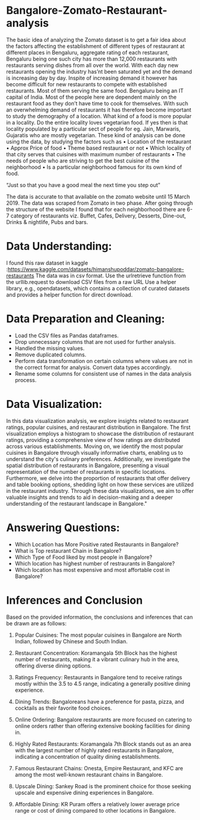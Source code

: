 # Bangalore-Zomato-Restaurant-analysis

The basic idea of analyzing the Zomato dataset is to get a fair idea about the factors affecting the establishment
of different types of restaurant at different places in Bengaluru, aggregate rating of each restaurant, Bengaluru
being one such city has more than 12,000 restaurants with restaurants serving dishes from all over the world.
With each day new restaurants opening the industry has’nt been saturated yet and the demand is increasing
day by day. Inspite of increasing demand it however has become difficult for new restaurants to compete with
established restaurants. Most of them serving the same food. Bengaluru being an IT capital of India. Most of
the people here are dependent mainly on the restaurant food as they don’t have time to cook for themselves.
With such an overwhelming demand of restaurants it has therefore become important to study the demography
of a location. What kind of a food is more popular in a locality. Do the entire locality loves vegetarian food.
If yes then is that locality populated by a particular sect of people for eg. Jain, Marwaris, Gujaratis who are
mostly vegetarian. These kind of analysis can be done using the data, by studying the factors such as
• Location of the restaurant
• Approx Price of food
• Theme based restaurant or not
• Which locality of that city serves that cuisines with maximum number of restaurants
• The needs of people who are striving to get the best cuisine of the neighborhood
• Is a particular neighborhood famous for its own kind of food.

“Just so that you have a good meal the next time you step out”

The data is accurate to that available on the zomato website until 15 March 2019.
The data was scraped from Zomato in two phase. After going through the structure of the website I found that for each neighborhood there are 6-7 category of restaurants viz. Buffet, Cafes, Delivery, Desserts, Dine-out, Drinks & nightlife, Pubs and bars.

# Data Understanding:

I found this raw dataset in kaggle :https://www.kaggle.com/datasets/himanshupoddar/zomato-bangalore-restaurants The data was in csv format. Use the urlretrieve function from the urllib.request to download CSV files from a raw URL Use a helper library, e.g., opendatasets, which contains a collection of curated datasets and provides a helper function for direct download.

# Data Preparation and Cleaning:

- Load the CSV files as Pandas dataframes.
- Drop unnecessary columns that are not used for further analysis.
- Handled the missing values.
- Remove duplicated columns.
- Perform data transformation on certain columns where values are not in the correct format for analysis. Convert data types accordingly.
- Rename some columns for consistent use of names in the data analysis process.

# Data Visualization:

In this data visualization analysis, we explore insights related to restaurant ratings, popular cuisines, and restaurant distribution in Bangalore. The first visualization employs a histogram to showcase the distribution of restaurant ratings, providing a comprehensive view of how ratings are distributed across various establishments. Moving on, we identify the most popular cuisines in Bangalore through visually informative charts, enabling us to understand the city's culinary preferences. Additionally, we investigate the spatial distribution of restaurants in Bangalore, presenting a visual representation of the number of restaurants in specific locations. Furthermore, we delve into the proportion of restaurants that offer delivery and table booking options, shedding light on how these services are utilized in the restaurant industry. Through these data visualizations, we aim to offer valuable insights and trends to aid in decision-making and a deeper understanding of the restaurant landscape in Bangalore."

# Answering Questions:

- Which Location has More Positive rated Restaurants in Bangalore?
- What is Top restaurant Chain in Bangalore?
- Which Type of Food liked by most people in Bangalore?
- Which location has highest number of restraurants in Bangalore?
- Which location has most expensive and most affortable cost in Bangalore?



# Inferences and Conclusion
Based on the provided information, the conclusions and inferences that can be drawn are as follows:

1. Popular Cuisines: The most popular cuisines in Bangalore are North Indian, followed by Chinese and South Indian.

2. Restaurant Concentration: Koramangala 5th Block has the highest number of restaurants, making it a vibrant culinary hub in the area, offering diverse dining options.

3. Ratings Frequency: Restaurants in Bangalore tend to receive ratings mostly within the 3.5 to 4.5 range, indicating a generally positive dining experience.

4. Dining Trends: Bangaloreans have a preference for pasta, pizza, and cocktails as their favorite food choices.

5. Online Ordering: Bangalore restaurants are more focused on catering to online orders rather than offering extensive booking facilities for dining in.

6. Highly Rated Restaurants: Koramangala 7th Block stands out as an area with the largest number of highly rated restaurants in Bangalore, indicating a concentration of quality dining establishments.

7. Famous Restaurant Chains: Onesta, Empire Restaurant, and KFC are among the most well-known restaurant chains in Bangalore.

8. Upscale Dining: Sankey Road is the prominent choice for those seeking upscale and expensive dining experiences in Bangalore.

9. Affordable Dining: KR Puram offers a relatively lower average price range or cost of dining compared to other locations in Bangalore.
